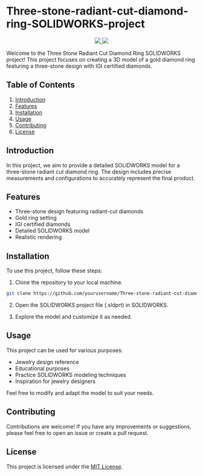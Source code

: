 # Three-stone-radiant-cut-diamond-ring-SOLIDWORKS-project

<div style="text-align: center;">
  <a href="https://www.youtube.com/watch?v=POwPjv-OPl4">
    <img src="https://media.giphy.com/media/v1.Y2lkPTc5MGI3NjExOHBodHprZnM1YWtmcWJvY2lkdTZ1eGlydGx3eWgxc3J0amxlMnJsMSZlcD12MV9pbnRlcm5hbF9naWZfYnlfaWQmY3Q9Zw/Z7Yzg1CCFRFKFJNSIX/giphy.gif">
  </a>
  <a href="https://grabcad.com/library/three-stone-radiant-cut-diamond-ring-solidworks-project-1">
    <img src="https://i.ibb.co/rG8YpSx/Grab-CAD-post.png">
  </a>
</div>

Welcome to the Three Stone Radiant Cut Diamond Ring SOLIDWORKS project! This project focuses on creating a 3D model of a gold diamond ring featuring a three-stone design with IGI certified diamonds.

## Table of Contents

1. [Introduction](#introduction)
2. [Features](#features)
3. [Installation](#installation)
4. [Usage](#usage)
5. [Contributing](#contributing)
6. [License](#license)

## Introduction

In this project, we aim to provide a detailed SOLIDWORKS model for a three-stone radiant cut diamond ring. The design includes precise measurements and configurations to accurately represent the final product.

## Features

- Three-stone design featuring radiant-cut diamonds
- Gold ring setting
- IGI certified diamonds
- Detailed SOLIDWORKS model
- Realistic rendering

## Installation

To use this project, follow these steps:

1. Clone the repository to your local machine.

```bash
git clone https://github.com/yourusername/Three-stone-radiant-cut-diamond-ring-SOLIDWORKS-project.git
 ```
 
2. Open the SOLIDWORKS project file (.sldprt) in SOLIDWORKS.

3. Explore the model and customize it as needed.

## Usage

This project can be used for various purposes:

- Jewelry design reference
- Educational purposes
- Practice SOLIDWORKS modeling techniques
- Inspiration for jewelry designers

Feel free to modify and adapt the model to suit your needs.

## Contributing

Contributions are welcome! If you have any improvements or suggestions, please feel free to open an issue or create a pull request.

## License

This project is licensed under the [MIT License](LICENSE).
